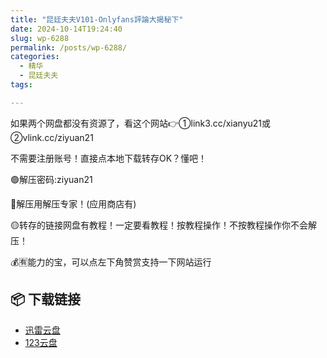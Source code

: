 ```yaml
---
title: "昆廷夫夫V101-Onlyfans評論大揭秘下"
date: 2024-10-14T19:24:40
slug: wp-6288
permalink: /posts/wp-6288/
categories:
  - 精华
  - 昆廷夫夫
tags:

---
```


如果两个网盘都没有资源了，看这个网站👉①link3.cc/xianyu21或②vlink.cc/ziyuan21

不需要注册账号！直接点本地下载转存OK？懂吧！

🟢解压密码:ziyuan21

🔵解压用解压专家！(应用商店有)

🟡转存的链接网盘有教程！一定要看教程！按教程操作！不按教程操作你不会解压！

💰🈶能力的宝，可以点左下角赞赏支持一下网站运行

## 📦 下载链接
- [迅雷云盘](https://blziyuan21.com/pay-download/6288?key=754e19f125&down_id=0)
- [123云盘](https://blziyuan21.com/pay-download/6288?key=754e19f125&down_id=1)

